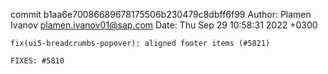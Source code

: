 commit b1aa6e70086689678175506b230479c8dbff6f99
Author: Plamen Ivanov <plamen.ivanov01@sap.com>
Date:   Thu Sep 29 10:58:31 2022 +0300

    fix(ui5-breadcrumbs-popover): aligned footer items (#5821)
    
    FIXES: #5810
